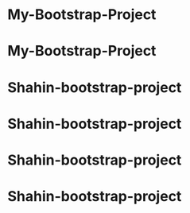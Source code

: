 # My-Bootstrap-Project
# My-Bootstrap-Project
# Shahin-bootstrap-project
# Shahin-bootstrap-project
# Shahin-bootstrap-project
# Shahin-bootstrap-project
